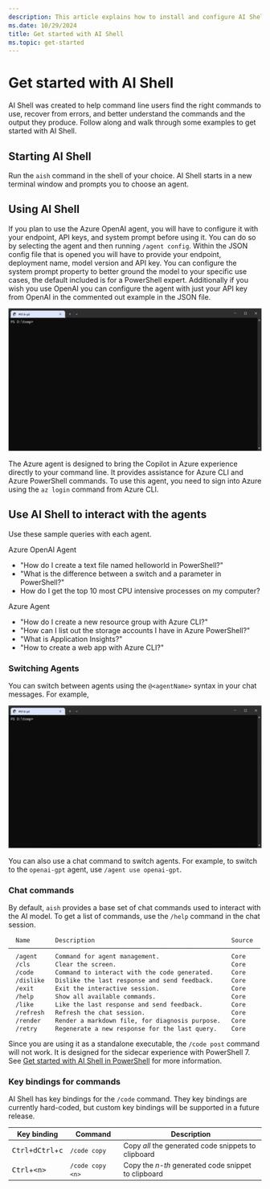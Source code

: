 ```yaml
---
description: This article explains how to install and configure AI Shell, and get started chatting with an AI assistant.
ms.date: 10/29/2024
title: Get started with AI Shell
ms.topic: get-started
---
```

# Get started with AI Shell

AI Shell was created to help command line users find the right commands to use, recover from errors,
and better understand the commands and the output they produce. Follow along and walk through some
examples to get started with AI Shell.

## Starting AI Shell

Run the `aish` command in the shell of your choice. AI Shell starts in a new terminal window and
prompts you to choose an agent.

## Using AI Shell

If you plan to use the Azure OpenAI agent, you will have to configure it with your endpoint, API
keys, and system prompt before using it. You can do so by selecting the agent and then running
`/agent config`. Within the JSON config file that is opened you will have to provide your endpoint,
deployment name, model version and API key. You can configure the system prompt property to better
ground the model to your specific use cases, the default included is for a PowerShell expert.
Additionally if you wish you use OpenAI you can configure the agent with just your API key from
OpenAI in the commented out example in the JSON file.

![An animation showing Getting Started with AI Shell.][02]

The Azure agent is designed to bring the Copilot in Azure experience directly to your command line.
It provides assistance for Azure CLI and Azure PowerShell commands. To use this agent, you need to
sign into Azure using the `az login` command from Azure CLI.

## Use AI Shell to interact with the agents

Use these sample queries with each agent.

Azure OpenAI Agent

- "How do I create a text file named helloworld in PowerShell?"
- "What is the difference between a switch and a parameter in PowerShell?"
- How do I get the top 10 most CPU intensive processes on my computer?

Azure Agent

- "How do I create a new resource group with Azure CLI?"
- "How can I list out the storage accounts I have in Azure PowerShell?"
- "What is Application Insights?"
- "How to create a web app with Azure CLI?"

### Switching Agents

You can switch between agents using the `@<agentName>` syntax in your chat messages. For example,

![An animation showing switching between two agents with the @ sign][02]

You can also use a chat command to switch agents. For example, to switch to the `openai-gpt` agent,
use `/agent use openai-gpt`.

### Chat commands

By default, `aish` provides a base set of chat commands used to interact with the AI model. To get a
list of commands, use the `/help` command in the chat session.

```
  Name       Description                                      Source
──────────────────────────────────────────────────────────────────────
  /agent     Command for agent management.                    Core
  /cls       Clear the screen.                                Core
  /code      Command to interact with the code generated.     Core
  /dislike   Dislike the last response and send feedback.     Core
  /exit      Exit the interactive session.                    Core
  /help      Show all available commands.                     Core
  /like      Like the last response and send feedback.        Core
  /refresh   Refresh the chat session.                        Core
  /render    Render a markdown file, for diagnosis purpose.   Core
  /retry     Regenerate a new response for the last query.    Core
```

Since you are using it as a standalone executable, the `/code post` command will not work. It is
designed for the sidecar experience with PowerShell 7. See
[Get started with AI Shell in PowerShell][01] for more information.

### Key bindings for commands

AI Shell has key bindings for the `/code` command. They key bindings are currently hard-coded, but
custom key bindings will be supported in a future release.

|                  Key binding                  |     Command      |                     Description                     |
| --------------------------------------------- | ---------------- | --------------------------------------------------- |
| <kbd>Ctrl+d</kbd><kbd>Ctrl</kbd>+<kbd>c</kbd> | `/code copy`     | Copy _all_ the generated code snippets to clipboard |
| <kbd>Ctrl</kbd>+<kbd>\<n\></kbd>              | `/code copy <n>` | Copy the _n-th_ generated code snippet to clipboard |

<!-- link references -->
[01]: aishell-powershell.md
[02]: media/aishell-standalone/standalone-startup.gif
